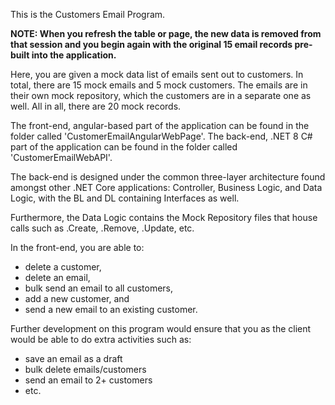 This is the Customers Email Program.

<b>NOTE: When you refresh the table or page, the new data is removed from that session and you begin again with the original 15 email records pre-built into the application.
</b>

Here, you are given a mock data list of emails sent out to customers. In total, there are 15 mock emails and 5 mock customers.
The emails are in their own mock repository, which the customers are in a separate one as well.
All in all, there are 20 mock records.

The front-end, angular-based part of the application can be found in the folder called 'CustomerEmailAngularWebPage'.
The back-end, .NET 8 C# part of the application can be found in the folder called 'CustomerEmailWebAPI'.

The back-end is designed under the common three-layer architecture found amongst other .NET Core applications:
Controller, Business Logic, and Data Logic, with the BL and DL containing Interfaces as well.

Furthermore, the Data Logic contains the Mock Repository files that house calls such as .Create, .Remove, .Update, etc.

In the front-end, you are able to:
* delete a customer,
* delete an email,
* bulk send an email to all customers,
* add a new customer, and
* send a new email to an existing customer.

Further development on this program would ensure that you as the client would be able to do extra activities such as:
* save an email as a draft
* bulk delete emails/customers
* send an email to 2+ customers
* etc.
